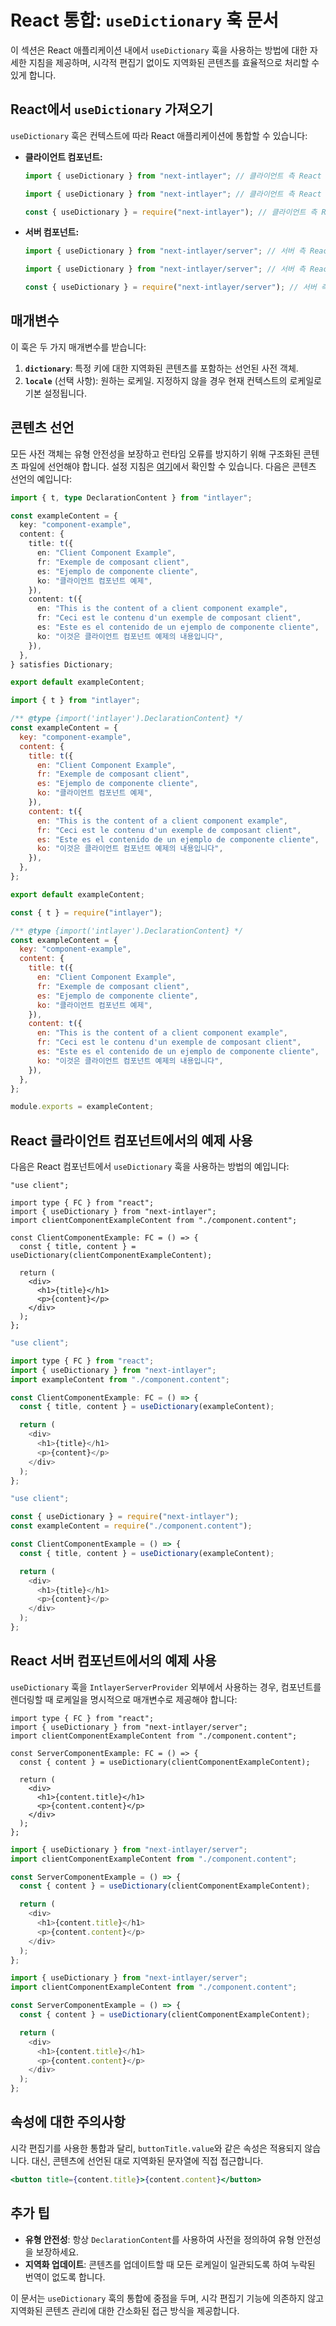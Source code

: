 # React 통합: `useDictionary` 훅 문서

이 섹션은 React 애플리케이션 내에서 `useDictionary` 훅을 사용하는 방법에 대한 자세한 지침을 제공하며, 시각적 편집기 없이도 지역화된 콘텐츠를 효율적으로 처리할 수 있게 합니다.

## React에서 `useDictionary` 가져오기

`useDictionary` 훅은 컨텍스트에 따라 React 애플리케이션에 통합할 수 있습니다:

- **클라이언트 컴포넌트:**

  ```typescript codeFormat="typescript"
  import { useDictionary } from "next-intlayer"; // 클라이언트 측 React 컴포넌트에서 사용
  ```

  ```javascript codeFormat="esm"
  import { useDictionary } from "next-intlayer"; // 클라이언트 측 React 컴포넌트에서 사용
  ```

  ```javascript codeFormat="commonjs"
  const { useDictionary } = require("next-intlayer"); // 클라이언트 측 React 컴포넌트에서 사용
  ```

- **서버 컴포넌트:**

  ```typescript codeFormat="typescript"
  import { useDictionary } from "next-intlayer/server"; // 서버 측 React 컴포넌트에서 사용
  ```

  ```javascript codeFormat="esm"
  import { useDictionary } from "next-intlayer/server"; // 서버 측 React 컴포넌트에서 사용
  ```

  ```javascript codeFormat="commonjs"
  const { useDictionary } = require("next-intlayer/server"); // 서버 측 React 컴포넌트에서 사용
  ```

## 매개변수

이 훅은 두 가지 매개변수를 받습니다:

1. **`dictionary`**: 특정 키에 대한 지역화된 콘텐츠를 포함하는 선언된 사전 객체.
2. **`locale`** (선택 사항): 원하는 로케일. 지정하지 않을 경우 현재 컨텍스트의 로케일로 기본 설정됩니다.

## 콘텐츠 선언

모든 사전 객체는 유형 안전성을 보장하고 런타임 오류를 방지하기 위해 구조화된 콘텐츠 파일에 선언해야 합니다. 설정 지침은 [여기](https://github.com/aymericzip/intlayer/blob/main/docs/ko/dictionary/get_started.md)에서 확인할 수 있습니다. 다음은 콘텐츠 선언의 예입니다:

```typescript fileName="component.content.ts" codeFormat="typescript"
import { t, type DeclarationContent } from "intlayer";

const exampleContent = {
  key: "component-example",
  content: {
    title: t({
      en: "Client Component Example",
      fr: "Exemple de composant client",
      es: "Ejemplo de componente cliente",
      ko: "클라이언트 컴포넌트 예제",
    }),
    content: t({
      en: "This is the content of a client component example",
      fr: "Ceci est le contenu d'un exemple de composant client",
      es: "Este es el contenido de un ejemplo de componente cliente",
      ko: "이것은 클라이언트 컴포넌트 예제의 내용입니다",
    }),
  },
} satisfies Dictionary;

export default exampleContent;
```

```javascript fileName="component.content.mjs" codeFormat="esm"
import { t } from "intlayer";

/** @type {import('intlayer').DeclarationContent} */
const exampleContent = {
  key: "component-example",
  content: {
    title: t({
      en: "Client Component Example",
      fr: "Exemple de composant client",
      es: "Ejemplo de componente cliente",
      ko: "클라이언트 컴포넌트 예제",
    }),
    content: t({
      en: "This is the content of a client component example",
      fr: "Ceci est le contenu d'un exemple de composant client",
      es: "Este es el contenido de un ejemplo de componente cliente",
      ko: "이것은 클라이언트 컴포넌트 예제의 내용입니다",
    }),
  },
};

export default exampleContent;
```

```javascript fileName="component.content.cjs" codeFormat="commonjs"
const { t } = require("intlayer");

/** @type {import('intlayer').DeclarationContent} */
const exampleContent = {
  key: "component-example",
  content: {
    title: t({
      en: "Client Component Example",
      fr: "Exemple de composant client",
      es: "Ejemplo de componente cliente",
      ko: "클라이언트 컴포넌트 예제",
    }),
    content: t({
      en: "This is the content of a client component example",
      fr: "Ceci est le contenu d'un exemple de composant client",
      es: "Este es el contenido de un ejemplo de componente cliente",
      ko: "이것은 클라이언트 컴포넌트 예제의 내용입니다",
    }),
  },
};

module.exports = exampleContent;
```

## React 클라이언트 컴포넌트에서의 예제 사용

다음은 React 컴포넌트에서 `useDictionary` 훅을 사용하는 방법의 예입니다:

```tsx fileName="ClientComponentExample.tsx" codeFormat="typescript"
"use client";

import type { FC } from "react";
import { useDictionary } from "next-intlayer";
import clientComponentExampleContent from "./component.content";

const ClientComponentExample: FC = () => {
  const { title, content } = useDictionary(clientComponentExampleContent);

  return (
    <div>
      <h1>{title}</h1>
      <p>{content}</p>
    </div>
  );
};
```

```javascript fileName="ClientComponentExample.mjs" codeFormat="esm"
"use client";

import type { FC } from "react";
import { useDictionary } from "next-intlayer";
import exampleContent from "./component.content";

const ClientComponentExample: FC = () => {
  const { title, content } = useDictionary(exampleContent);

  return (
    <div>
      <h1>{title}</h1>
      <p>{content}</p>
    </div>
  );
};
```

```javascript fileName="ClientComponentExample.cjs" codeFormat="commonjs"
"use client";

const { useDictionary } = require("next-intlayer");
const exampleContent = require("./component.content");

const ClientComponentExample = () => {
  const { title, content } = useDictionary(exampleContent);

  return (
    <div>
      <h1>{title}</h1>
      <p>{content}</p>
    </div>
  );
};
```

## React 서버 컴포넌트에서의 예제 사용

`useDictionary` 훅을 `IntlayerServerProvider` 외부에서 사용하는 경우, 컴포넌트를 렌더링할 때 로케일을 명시적으로 매개변수로 제공해야 합니다:

```tsx fileName="ServerComponentExample.tsx" codeFormat="typescript"
import type { FC } from "react";
import { useDictionary } from "next-intlayer/server";
import clientComponentExampleContent from "./component.content";

const ServerComponentExample: FC = () => {
  const { content } = useDictionary(clientComponentExampleContent);

  return (
    <div>
      <h1>{content.title}</h1>
      <p>{content.content}</p>
    </div>
  );
};
```

```javascript fileName="ServerComponentExample.mjs" codeFormat="esm"
import { useDictionary } from "next-intlayer/server";
import clientComponentExampleContent from "./component.content";

const ServerComponentExample = () => {
  const { content } = useDictionary(clientComponentExampleContent);

  return (
    <div>
      <h1>{content.title}</h1>
      <p>{content.content}</p>
    </div>
  );
};
```

```javascript fileName="ServerComponentExample.cjs" codeFormat="commonjs"
import { useDictionary } from "next-intlayer/server";
import clientComponentExampleContent from "./component.content";

const ServerComponentExample = () => {
  const { content } = useDictionary(clientComponentExampleContent);

  return (
    <div>
      <h1>{content.title}</h1>
      <p>{content.content}</p>
    </div>
  );
};
```

## 속성에 대한 주의사항

시각 편집기를 사용한 통합과 달리, `buttonTitle.value`와 같은 속성은 적용되지 않습니다. 대신, 콘텐츠에 선언된 대로 지역화된 문자열에 직접 접근합니다.

```jsx
<button title={content.title}>{content.content}</button>
```

## 추가 팁

- **유형 안전성**: 항상 `DeclarationContent`를 사용하여 사전을 정의하여 유형 안전성을 보장하세요.
- **지역화 업데이트**: 콘텐츠를 업데이트할 때 모든 로케일이 일관되도록 하여 누락된 번역이 없도록 합니다.

이 문서는 `useDictionary` 훅의 통합에 중점을 두며, 시각 편집기 기능에 의존하지 않고 지역화된 콘텐츠 관리에 대한 간소화된 접근 방식을 제공합니다.
